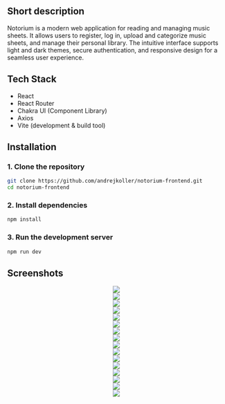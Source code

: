 ## Short description

Notorium is a modern web application for reading and managing music sheets. It allows users to register, log in, upload and categorize music sheets, and manage their personal library. The intuitive interface supports light and dark themes, secure authentication, and responsive design for a seamless user experience.

## Tech Stack

- React
- React Router
- Chakra UI (Component Library)
- Axios
- Vite (development & build tool)

## Installation

### 1. Clone the repository

```bash
git clone https://github.com/andrejkoller/notorium-frontend.git
cd notorium-frontend
```
### 2. Install dependencies

```bash
npm install
```
### 3. Run the development server

```bash
npm run dev
```
## Screenshots
<div align="center">
  <div>
    <img src="https://github.com/user-attachments/assets/549d3e38-b2d0-4a5c-930d-62f056bea4ac">
  </div>
  <div>
    <img src="https://github.com/user-attachments/assets/8142a77a-12c2-428d-93cc-902b55e117d9">
  </div>
  <div>
    <img src="https://github.com/user-attachments/assets/5c6bfbb6-01c3-460f-b4de-f7c441feb8b3">
  </div>
  <div>
    <img src="https://github.com/user-attachments/assets/453d6e26-079f-4504-9a69-59b38a614c7a">
  </div>
  <div>
    <img src="https://github.com/user-attachments/assets/93a1505f-8c7a-47b0-b95d-2ffa4293ca34">
  </div>
  <div>
    <img src="https://github.com/user-attachments/assets/31b321b0-1d89-49aa-92ff-76d19f9f698d">
  </div>
  <div>
    <img src="https://github.com/user-attachments/assets/f9cffdd0-a21b-4ba6-9d8c-bf65b7d67ef7">
  </div>
  <div>
    <img src="https://github.com/user-attachments/assets/84791e24-b7a9-475f-94e9-0ef03618205b">
  </div>
  <div>
    <img src="https://github.com/user-attachments/assets/5c214fbc-04d9-42dd-b86d-b17c776baa16">
  </div>
  <div>
    <img src="https://github.com/user-attachments/assets/cbc33248-9ebc-455a-a849-512ef0abb9dc">
  </div>
  <div>
    <img src="https://github.com/user-attachments/assets/ed6a856c-5dec-476c-a363-6e47c5e97428">
  </div>
  <div>
    <img src="https://github.com/user-attachments/assets/ba26e8d6-620c-4341-93cc-0a2ac461d8ca">
  </div>
  <div>
    <img src="https://github.com/user-attachments/assets/b12f4da6-25bd-466d-899b-7ce8e2483a7f">
  </div>
  <div>
    <img src="https://github.com/user-attachments/assets/52f7a4a5-ca6a-4949-b98e-c8d7889f959c">
  </div>
  <div>
    <img src="https://github.com/user-attachments/assets/c271b29a-e33e-4bfb-b6f2-082f092dff85">
  </div>
  <div>
    <img src="https://github.com/user-attachments/assets/c12ee82f-0f88-4bff-984c-ac3a9a538640">
  </div>
</div>
